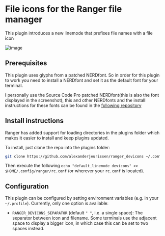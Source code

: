 # File icons for the Ranger file manager

This plugin introduces a new linemode that prefixes file names with a file icon

![image](screenshot.png)

## Prerequisites

This plugin uses glyphs from a patched NERDfont. So in order for this plugin to work you need to install a NERDfont and set it as the default font for your terminal.

I personally use the Source Code Pro patched NERDfont(this is also the font displayed in the screenshot), this and other NERDfonts and the install instructions for these fonts can be found in the [following repository](https://github.com/ryanoasis/nerd-fonts)

## Install instructions

Ranger has added support for loading directories in the plugins folder which makes it easier to install and keep plugins updated.

To install, just clone the repo into the plugins folder:

```bash
git clone https://github.com/alexanderjeurissen/ranger_devicons ~/.config/ranger/plugins/ranger_devicons
```

Then execute the following `echo "default_linemode devicons" >> $HOME/.config/ranger/rc.conf` (or wherever your `rc.conf` is located).

## Configuration

This plugin can be configured by setting environment variables (e.g. in your
`~/.profile`). Currently, only one option is available:

- `RANGER_DEVICONS_SEPARATOR` (default `" "`, i.e. a single space): The
  separator between icon and filename. Some terminals use the adjacent space to
  display a bigger icon, in which case this can be set to two spaces instead.
